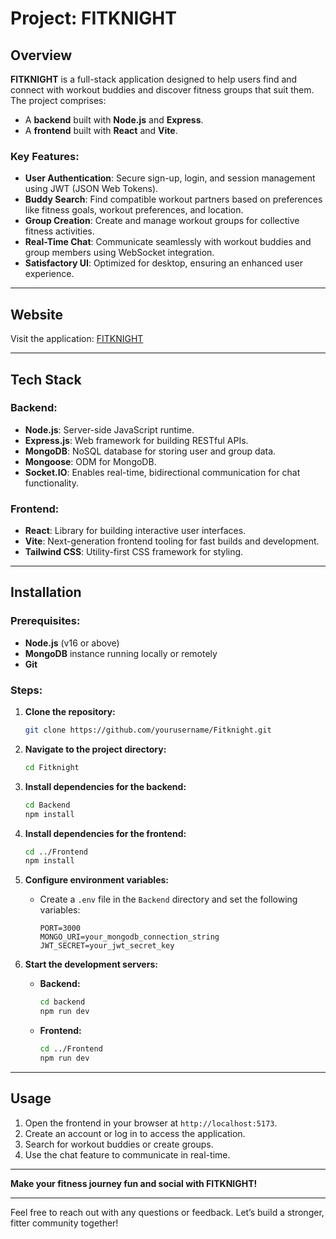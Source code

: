 # Project: FITKNIGHT

## Overview

**FITKNIGHT** is a full-stack application designed to help users find and connect with workout buddies and discover fitness groups that suit them. The project comprises:
- A **backend** built with **Node.js** and **Express**.
- A **frontend** built with **React** and **Vite**.

### Key Features:
- **User Authentication**: Secure sign-up, login, and session management using JWT (JSON Web Tokens).
- **Buddy Search**: Find compatible workout partners based on preferences like fitness goals, workout preferences, and location.
- **Group Creation**: Create and manage workout groups for collective fitness activities.
- **Real-Time Chat**: Communicate seamlessly with workout buddies and group members using WebSocket integration.
- **Satisfactory UI**: Optimized for desktop, ensuring an enhanced user experience.

---

## Website

Visit the application: [FITKNIGHT](https://fitknight-yz0a.onrender.com/)

---

## Tech Stack

### Backend:
- **Node.js**: Server-side JavaScript runtime.
- **Express.js**: Web framework for building RESTful APIs.
- **MongoDB**: NoSQL database for storing user and group data.
- **Mongoose**: ODM for MongoDB.
- **Socket.IO**: Enables real-time, bidirectional communication for chat functionality.

### Frontend:
- **React**: Library for building interactive user interfaces.
- **Vite**: Next-generation frontend tooling for fast builds and development.
- **Tailwind CSS**: Utility-first CSS framework for styling.

---

## Installation

### Prerequisites:
- **Node.js** (v16 or above)
- **MongoDB** instance running locally or remotely
- **Git**

### Steps:

1. **Clone the repository:**
   ```bash
   git clone https://github.com/yourusername/Fitknight.git
   ```

2. **Navigate to the project directory:**
   ```bash
   cd Fitknight
   ```

3. **Install dependencies for the backend:**
   ```bash
   cd Backend
   npm install
   ```

4. **Install dependencies for the frontend:**
   ```bash
   cd ../Frontend
   npm install
   ```

5. **Configure environment variables:**
   - Create a `.env` file in the `Backend` directory and set the following variables:
     ```env
     PORT=3000
     MONGO_URI=your_mongodb_connection_string
     JWT_SECRET=your_jwt_secret_key
     ```

6. **Start the development servers:**

   - **Backend:**
     ```bash
     cd backend
     npm run dev
     ```
   
   - **Frontend:**
     ```bash
     cd ../Frontend
     npm run dev
     ```

---

## Usage

1. Open the frontend in your browser at `http://localhost:5173`.
2. Create an account or log in to access the application.
3. Search for workout buddies or create groups.
4. Use the chat feature to communicate in real-time.

---

**Make your fitness journey fun and social with FITKNIGHT!**

---

Feel free to reach out with any questions or feedback. Let’s build a stronger, fitter community together!

